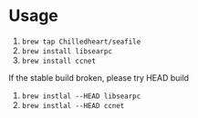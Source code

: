 Usage
===

1. ``brew tap Chilledheart/seafile``
1. ``brew install libsearpc``
1. ``brew install ccnet``

If the stable build broken, please try HEAD build

1. ``brew instlal --HEAD libsearpc``
1. ``brew instlal --HEAD ccnet``
